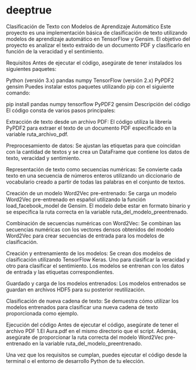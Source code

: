 # deeptrue
Clasificación de Texto con Modelos de Aprendizaje Automático
Este proyecto es una implementación básica de clasificación de texto utilizando modelos de aprendizaje automático en TensorFlow y Gensim. El objetivo del proyecto es analizar el texto extraído de un documento PDF y clasificarlo en función de la veracidad y el sentimiento.

Requisitos
Antes de ejecutar el código, asegúrate de tener instalados los siguientes paquetes:

Python (versión 3.x)
pandas
numpy
TensorFlow (versión 2.x)
PyPDF2
gensim
Puedes instalar estos paquetes utilizando pip con el siguiente comando:


pip install pandas numpy tensorflow PyPDF2 gensim
Descripción del código
El código consta de varios pasos principales:

Extracción de texto desde un archivo PDF: El código utiliza la librería PyPDF2 para extraer el texto de un documento PDF especificado en la variable ruta_archivo_pdf.

Preprocesamiento de datos: Se ajustan las etiquetas para que coincidan con la cantidad de textos y se crea un DataFrame que contiene los datos de texto, veracidad y sentimiento.

Representación de texto como secuencias numéricas: Se convierte cada texto en una secuencia de números enteros utilizando un diccionario de vocabulario creado a partir de todas las palabras en el conjunto de textos.

Creación de un modelo Word2Vec pre-entrenado: Se carga un modelo Word2Vec pre-entrenado en español utilizando la función load_facebook_model de Gensim. El modelo debe estar en formato binario y se especifica la ruta correcta en la variable ruta_del_modelo_preentrenado.

Combinación de secuencias numéricas con Word2Vec: Se combinan las secuencias numéricas con los vectores densos obtenidos del modelo Word2Vec para crear secuencias de entrada para los modelos de clasificación.

Creación y entrenamiento de los modelos: Se crean dos modelos de clasificación utilizando TensorFlow Keras. Uno para clasificar la veracidad y otro para clasificar el sentimiento. Los modelos se entrenan con los datos de entrada y las etiquetas correspondientes.

Guardado y carga de los modelos entrenados: Los modelos entrenados se guardan en archivos HDF5 para su posterior reutilización.

Clasificación de nueva cadena de texto: Se demuestra cómo utilizar los modelos entrenados para clasificar una nueva cadena de texto proporcionada como ejemplo.

Ejecución del código
Antes de ejecutar el código, asegúrate de tener el archivo PDF 1.El Aura.pdf en el mismo directorio que el script. Además, asegúrate de proporcionar la ruta correcta del modelo Word2Vec pre-entrenado en la variable ruta_del_modelo_preentrenado.

Una vez que los requisitos se cumplan, puedes ejecutar el código desde la terminal o el entorno de desarrollo Python de tu elección.
